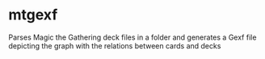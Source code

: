 # mtgexf
Parses Magic the Gathering deck files in a folder and generates a Gexf file depicting the graph with the relations between cards and decks
